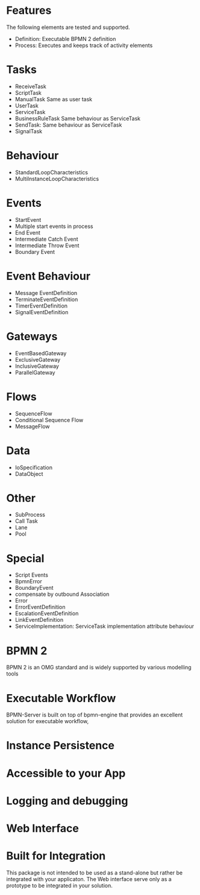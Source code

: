 Features
=========

<!-- tocstop -->

The following elements are tested and supported.

- Definition: Executable BPMN 2 definition
- Process: Executes and keeps track of activity elements

# Tasks
- ReceiveTask
- ScriptTask
- ManualTask
  Same as user task
- UserTask
- ServiceTask
- BusinessRuleTask
Same behaviour as ServiceTask
- SendTask: Same behaviour as ServiceTask
- SignalTask
# Behaviour
- StandardLoopCharacteristics
- MultiInstanceLoopCharacteristics
# Events
- StartEvent
- Multiple start events in process
- End Event 
- Intermediate Catch Event
- Intermediate Throw Event
- Boundary Event
# Event Behaviour
- Message EventDefinition
- TerminateEventDefinition
- TimerEventDefinition
- SignalEventDefinition
# Gateways
- EventBasedGateway
- ExclusiveGateway
- InclusiveGateway
- ParallelGateway
# Flows
- SequenceFlow
- Conditional Sequence Flow
- MessageFlow
# Data
- IoSpecification
- DataObject
# Other
- SubProcess
- Call Task
- Lane
- Pool
# Special
- Script Events
- BpmnError
- BoundaryEvent
- compensate by outbound Association
- Error
- ErrorEventDefinition
- EscalationEventDefinition
- LinkEventDefinition
- ServiceImplementation: ServiceTask implementation attribute behaviour


# BPMN 2

BPMN 2 is an OMG standard and is widely supported by various modelling tools 

# Executable Workflow

BPMN-Server is built on top of bpmn-engine that provides an excellent solution for executable workflow,

# Instance Persistence 

# Accessible to your App

# Logging and debugging

# Web Interface

# Built for Integration

This package is not intended to be used as a stand-alone but rather be integrated with your applicaton. 
The Web interface serve only as a prototype to be integrated in your solution.
		

